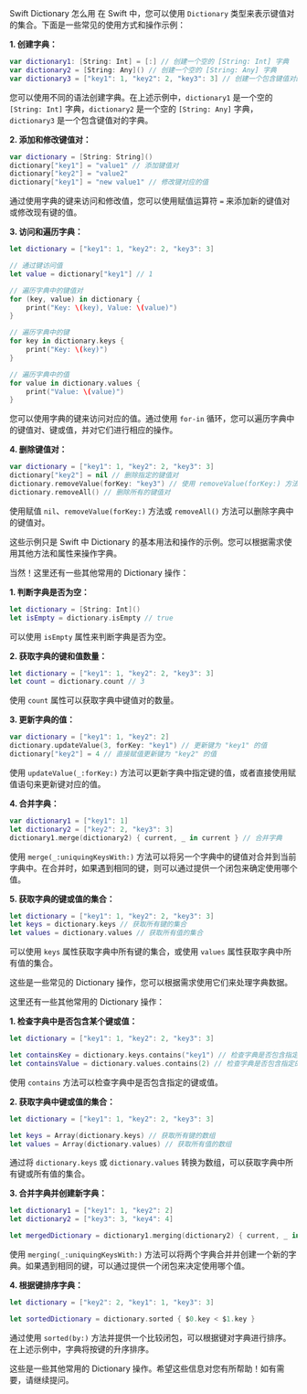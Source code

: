 Swift  Dictionary 怎么用
在 Swift 中，您可以使用 `Dictionary` 类型来表示键值对的集合。下面是一些常见的使用方式和操作示例：

**1. 创建字典：**

```swift
var dictionary1: [String: Int] = [:] // 创建一个空的 [String: Int] 字典
var dictionary2 = [String: Any]() // 创建一个空的 [String: Any] 字典
var dictionary3 = ["key1": 1, "key2": 2, "key3": 3] // 创建一个包含键值对的字典
```

您可以使用不同的语法创建字典。在上述示例中，`dictionary1` 是一个空的 `[String: Int]` 字典，`dictionary2` 是一个空的 `[String: Any]` 字典，`dictionary3` 是一个包含键值对的字典。

**2. 添加和修改键值对：**

```swift
var dictionary = [String: String]()
dictionary["key1"] = "value1" // 添加键值对
dictionary["key2"] = "value2"
dictionary["key1"] = "new value1" // 修改键对应的值
```

通过使用字典的键来访问和修改值，您可以使用赋值运算符 `=` 来添加新的键值对或修改现有键的值。

**3. 访问和遍历字典：**

```swift
let dictionary = ["key1": 1, "key2": 2, "key3": 3]

// 通过键访问值
let value = dictionary["key1"] // 1

// 遍历字典中的键值对
for (key, value) in dictionary {
    print("Key: \(key), Value: \(value)")
}

// 遍历字典中的键
for key in dictionary.keys {
    print("Key: \(key)")
}

// 遍历字典中的值
for value in dictionary.values {
    print("Value: \(value)")
}
```

您可以使用字典的键来访问对应的值。通过使用 `for-in` 循环，您可以遍历字典中的键值对、键或值，并对它们进行相应的操作。

**4. 删除键值对：**

```swift
var dictionary = ["key1": 1, "key2": 2, "key3": 3]
dictionary["key2"] = nil // 删除指定的键值对
dictionary.removeValue(forKey: "key3") // 使用 removeValue(forKey:) 方法删除键值对
dictionary.removeAll() // 删除所有的键值对
```

使用赋值 `nil`、`removeValue(forKey:)` 方法或 `removeAll()` 方法可以删除字典中的键值对。

这些示例只是 Swift 中 Dictionary 的基本用法和操作的示例。您可以根据需求使用其他方法和属性来操作字典。


当然！这里还有一些其他常用的 Dictionary 操作：

**1. 判断字典是否为空：**

```swift
let dictionary = [String: Int]()
let isEmpty = dictionary.isEmpty // true
```

可以使用 `isEmpty` 属性来判断字典是否为空。

**2. 获取字典的键和值数量：**

```swift
let dictionary = ["key1": 1, "key2": 2, "key3": 3]
let count = dictionary.count // 3
```

使用 `count` 属性可以获取字典中键值对的数量。

**3. 更新字典的值：**

```swift
var dictionary = ["key1": 1, "key2": 2]
dictionary.updateValue(3, forKey: "key1") // 更新键为 "key1" 的值
dictionary["key2"] = 4 // 直接赋值更新键为 "key2" 的值
```

使用 `updateValue(_:forKey:)` 方法可以更新字典中指定键的值，或者直接使用赋值语句来更新键对应的值。

**4. 合并字典：**

```swift
var dictionary1 = ["key1": 1]
let dictionary2 = ["key2": 2, "key3": 3]
dictionary1.merge(dictionary2) { current, _ in current } // 合并字典
```

使用 `merge(_:uniquingKeysWith:)` 方法可以将另一个字典中的键值对合并到当前字典中。在合并时，如果遇到相同的键，则可以通过提供一个闭包来确定使用哪个值。

**5. 获取字典的键或值的集合：**

```swift
let dictionary = ["key1": 1, "key2": 2, "key3": 3]
let keys = dictionary.keys // 获取所有键的集合
let values = dictionary.values // 获取所有值的集合
```

可以使用 `keys` 属性获取字典中所有键的集合，或使用 `values` 属性获取字典中所有值的集合。

这些是一些常见的 Dictionary 操作，您可以根据需求使用它们来处理字典数据。

这里还有一些其他常用的 Dictionary 操作：

**1. 检查字典中是否包含某个键或值：**

```swift
let dictionary = ["key1": 1, "key2": 2, "key3": 3]

let containsKey = dictionary.keys.contains("key1") // 检查字典是否包含指定的键
let containsValue = dictionary.values.contains(2) // 检查字典是否包含指定的值
```

使用 `contains` 方法可以检查字典中是否包含指定的键或值。

**2. 获取字典中键或值的集合：**

```swift
let dictionary = ["key1": 1, "key2": 2, "key3": 3]

let keys = Array(dictionary.keys) // 获取所有键的数组
let values = Array(dictionary.values) // 获取所有值的数组
```

通过将 `dictionary.keys` 或 `dictionary.values` 转换为数组，可以获取字典中所有键或所有值的集合。

**3. 合并字典并创建新字典：**

```swift
let dictionary1 = ["key1": 1, "key2": 2]
let dictionary2 = ["key3": 3, "key4": 4]

let mergedDictionary = dictionary1.merging(dictionary2) { current, _ in current }
```

使用 `merging(_:uniquingKeysWith:)` 方法可以将两个字典合并并创建一个新的字典。如果遇到相同的键，可以通过提供一个闭包来决定使用哪个值。

**4. 根据键排序字典：**

```swift
let dictionary = ["key2": 2, "key1": 1, "key3": 3]

let sortedDictionary = dictionary.sorted { $0.key < $1.key }
```

通过使用 `sorted(by:)` 方法并提供一个比较闭包，可以根据键对字典进行排序。在上述示例中，字典将按键的升序排序。

这些是一些其他常用的 Dictionary 操作。希望这些信息对您有所帮助！如有需要，请继续提问。



